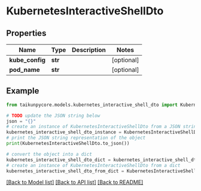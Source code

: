 # KubernetesInteractiveShellDto


## Properties

Name | Type | Description | Notes
------------ | ------------- | ------------- | -------------
**kube_config** | **str** |  | [optional] 
**pod_name** | **str** |  | [optional] 

## Example

```python
from taikunpycore.models.kubernetes_interactive_shell_dto import KubernetesInteractiveShellDto

# TODO update the JSON string below
json = "{}"
# create an instance of KubernetesInteractiveShellDto from a JSON string
kubernetes_interactive_shell_dto_instance = KubernetesInteractiveShellDto.from_json(json)
# print the JSON string representation of the object
print(KubernetesInteractiveShellDto.to_json())

# convert the object into a dict
kubernetes_interactive_shell_dto_dict = kubernetes_interactive_shell_dto_instance.to_dict()
# create an instance of KubernetesInteractiveShellDto from a dict
kubernetes_interactive_shell_dto_from_dict = KubernetesInteractiveShellDto.from_dict(kubernetes_interactive_shell_dto_dict)
```
[[Back to Model list]](../README.md#documentation-for-models) [[Back to API list]](../README.md#documentation-for-api-endpoints) [[Back to README]](../README.md)


